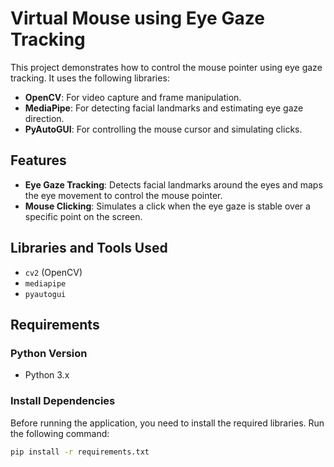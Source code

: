 # Virtual Mouse using Eye Gaze Tracking

This project demonstrates how to control the mouse pointer using eye gaze tracking. It uses the following libraries:
- **OpenCV**: For video capture and frame manipulation.
- **MediaPipe**: For detecting facial landmarks and estimating eye gaze direction.
- **PyAutoGUI**: For controlling the mouse cursor and simulating clicks.

## Features
- **Eye Gaze Tracking**: Detects facial landmarks around the eyes and maps the eye movement to control the mouse pointer.
- **Mouse Clicking**: Simulates a click when the eye gaze is stable over a specific point on the screen.

## Libraries and Tools Used
- `cv2` (OpenCV)
- `mediapipe`
- `pyautogui`

## Requirements

### Python Version
- Python 3.x

### Install Dependencies
Before running the application, you need to install the required libraries. Run the following command:

```bash
pip install -r requirements.txt

